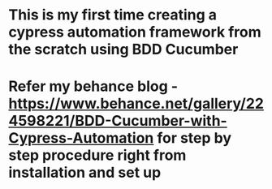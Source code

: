 # This is my first time creating a cypress automation framework from the scratch using BDD Cucumber 
# Refer my behance blog - https://www.behance.net/gallery/224598221/BDD-Cucumber-with-Cypress-Automation for step by step procedure right from installation and set up
